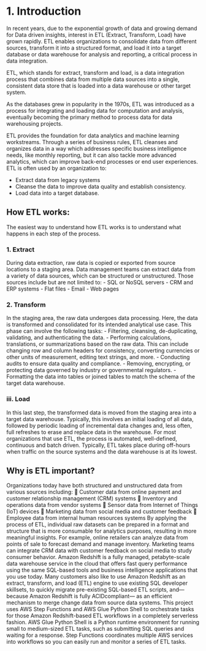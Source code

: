 # 1. Introduction
In recent years, due to the exponential growth of data and growing demand for Data driven insights, interest in ETL (Extract, Transform, Load) have grown rapidly. ETL enables organizations to consolidate data from different sources, transform it into a structured format, and load it into a target database or data warehouse for analysis and reporting, a critical process in data integration. 

ETL, which stands for extract, transform and load, is a data integration process that combines data from multiple data sources into a single, consistent data store that is loaded into a data warehouse or other target system.

As the databases grew in popularity in the 1970s, ETL was introduced as a process for integrating and loading data for computation and analysis, eventually becoming the primary method to process data for data warehousing projects.

ETL provides the foundation for data analytics and machine learning workstreams. Through a series of business rules, ETL cleanses and organizes data in a way which addresses specific business intelligence needs, like monthly reporting, but it can also tackle more advanced analytics, which can improve back-end processes or end user experiences. ETL is often used
by an organization to:
 -  Extract data from legacy systems
 - Cleanse the data to improve data quality and establish consistency.
 - Load data into a target database.

## How ETL works:

The easiest way to understand how ETL works is to understand what happens in each step of the process.
### 1. Extract
     
During data extraction, raw data is copied or exported from source locations to a staging area. Data management teams can extract data from a variety of data sources, which can be structured or unstructured. Those sources include but are not limited to:
     -  SQL or NoSQL servers
     -  CRM and ERP systems
     -  Flat files
     -  Email
     -  Web pages
### 2. Transform
  
In the staging area, the raw data undergoes data processing. Here, the data is transformed and consolidated for its intended analytical use case. This phase can involve the following tasks:
     - Filtering, cleansing, de-duplicating, validating, and authenticating the data.
     - Performing calculations, translations, or summarizations based on the raw data. This can include changing row and 
       column headers for consistency, converting currencies or other units of measurement, editing text strings, and more.
     - Conducting audits to ensure data quality and compliance.
     - Removing, encrypting, or protecting data governed by industry or governmental
       regulators.
    - Formatting the data into tables or joined tables to match the schema of the target data
      warehouse.
### iii. Load
In this last step, the transformed data is moved from the staging area into a target data warehouse. Typically, this involves an initial loading of all data, followed by periodic loading of incremental data changes and, less often, full refreshes to erase and replace data in the warehouse. For most organizations that use ETL, the process is automated, well-defined, continuous and batch driven. Typically, ETL takes place during off-hours when traffic on the source systems and the data warehouse is at its lowest.

## Why is ETL important?
Organizations today have both structured and unstructured data from various sources including:
 Customer data from online payment and customer relationship management (CRM)
systems
 Inventory and operations data from vendor systems
 Sensor data from Internet of Things (IoT) devices
 Marketing data from social media and customer feedback
 Employee data from internal human resources systems
By applying the process of ETL, individual raw datasets can be prepared in a format and
structure that is more consumable for analytics purposes, resulting in more meaningful insights.
For example, online retailers can analyze data from points of sale to forecast demand and
manage inventory. Marketing teams can integrate CRM data with customer feedback on social
media to study consumer behavior.
Amazon Redshift is a fully managed, petabyte-scale data warehouse service in the cloud that
offers fast query performance using the same SQL-based tools and business intelligence
applications that you use today. Many customers also like to use Amazon Redshift as an extract,
transform, and load (ETL) engine to use existing SQL developer skillsets, to quickly migrate
pre-existing SQL-based ETL scripts, and—because Amazon Redshift is fully ACIDcompliant—
as an efficient mechanism to merge change data from source data systems.
This project uses AWS Step Functions and AWS Glue Python Shell to orchestrate tasks for
those Amazon Redshift-based ETL workflows in a completely serverless fashion. AWS Glue
Python Shell is a Python runtime environment for running small to medium-sized ETL tasks,
such as submitting SQL queries and waiting for a response. Step Functions coordinates
multiple AWS services into workflows so you can easily run and monitor a series of ETL tasks.
